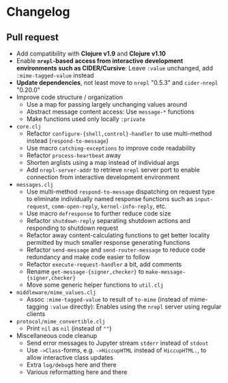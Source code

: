 # Changelog

## Pull request

* Add compatibility with **Clojure v1.9** and **Clojure v1.10**
* Enable **`nrepl`-based access from interactive development environments such as CIDER/Cursive**: 
  Leave `:value` unchanged, add `:mime-tagged-value` instead
* **Update dependencies**, not least move to `nrepl` "0.5.3" and `cider-nrepl` "0.20.0"
* Improve code structure / organization
    * Use a map for passing largely unchanging values around
    * Abstract message content access: Use `message-*` functions
    * Make functions used only locally `:private`
* `core.clj`
    * Refactor `configure-{shell,control}-handler` to use multi-method instead (`respond-to-message`)
    * Use macro `catching-exceptions` to improve code readability
	* Refactor `process-heartbeat` away
	* Shorten arglists using a map instead of individual args
    * Add `nrepl-server-addr` to retrieve `nrepl` server port to enable connection from interactive
	development environment
* `messages.clj`
    * Use multi-method `respond-to-message` dispatching on request type to eliminate individually
	named response functions such as `input-request`, `comm-open-reply`, `kernel-info-reply`, etc.
	* Use macro `defresponse` to further reduce code size
    * Refactor `shutdown-reply` separating shutdown actions and responding to shutdown request
    * Refactor away content-calculating functions to get better locality permitted by much smaller response
	generating functions
    * Refactor `send-message` and `send-router-message` to reduce code redundancy and make code easier to follow
    * Refactor `execute-request-handler` a bit, add comments
    * Rename `get-message-{signer,checker}` to `make-message-{signer,checker}`
    * Move some generic helper functions to `util.clj`
* `middleware/mime_values.clj`
    * Assoc `:mime-tagged-value` to result of `to-mime` (instead of mime-tagging `:value`
	directly): Enables using the `nrepl` server using regular clients
* `protocol/mime_convertible.clj`
    * Print `nil` as `nil` (instead of `""`)
* Miscellaneous code cleanup
    * Send error messages to Jupyter stream `stderr` instead of `stdout`
    * Use `->Class`-forms, e.g. `->HiccupHTML` instead of `HiccupHTML.`, to allow interactive class updates
    * Extra `log/debug`s here and there
    * Various reformatting here and there
